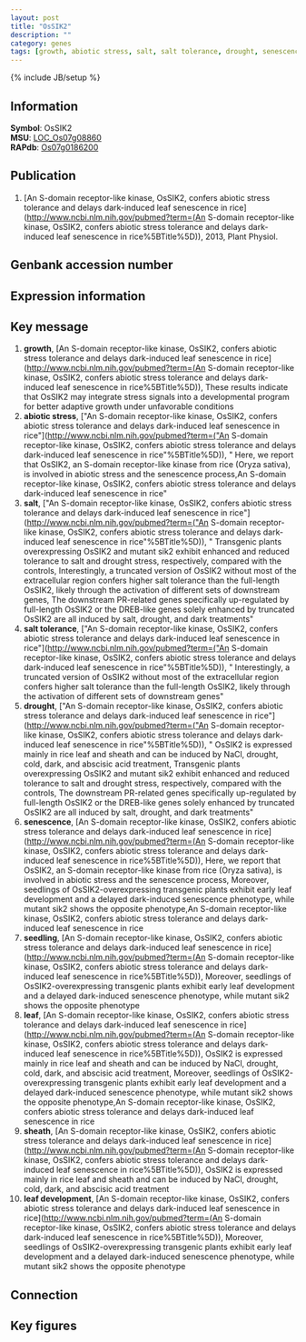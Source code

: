 ```yaml
---
layout: post
title: "OsSIK2"
description: ""
category: genes
tags: [growth, abiotic stress, salt, salt tolerance, drought, senescence, seedling, leaf, sheath, leaf development, Gene]
---
```

{% include JB/setup %}

## Information
__Symbol__: OsSIK2  
__MSU__: [LOC_Os07g08860](http://rice.plantbiology.msu.edu/cgi-bin/ORF_infopage.cgi?orf=LOC_Os07g08860)  
__RAPdb__: [Os07g0186200](http://rapdb.dna.affrc.go.jp/viewer/gbrowse_details/irgsp1?name=Os07g0186200)  

## Publication
1. [An S-domain receptor-like kinase, OsSIK2, confers abiotic stress tolerance and delays dark-induced leaf senescence in rice](http://www.ncbi.nlm.nih.gov/pubmed?term=(An S-domain receptor-like kinase, OsSIK2, confers abiotic stress tolerance and delays dark-induced leaf senescence in rice%5BTitle%5D)), 2013, Plant Physiol.

## Genbank accession number

## Expression information

## Key message
1. __growth__, [An S-domain receptor-like kinase, OsSIK2, confers abiotic stress tolerance and delays dark-induced leaf senescence in rice](http://www.ncbi.nlm.nih.gov/pubmed?term=(An S-domain receptor-like kinase, OsSIK2, confers abiotic stress tolerance and delays dark-induced leaf senescence in rice%5BTitle%5D)),  These results indicate that OsSIK2 may integrate stress signals into a developmental program for better adaptive growth under unfavorable conditions
2. __abiotic stress__, ["An S-domain receptor-like kinase, OsSIK2, confers abiotic stress tolerance and delays dark-induced leaf senescence in rice"](http://www.ncbi.nlm.nih.gov/pubmed?term=("An S-domain receptor-like kinase, OsSIK2, confers abiotic stress tolerance and delays dark-induced leaf senescence in rice"%5BTitle%5D)), " Here, we report that OsSIK2, an S-domain receptor-like kinase from rice (Oryza sativa), is involved in abiotic stress and the senescence process,An S-domain receptor-like kinase, OsSIK2, confers abiotic stress tolerance and delays dark-induced leaf senescence in rice"
3. __salt__, ["An S-domain receptor-like kinase, OsSIK2, confers abiotic stress tolerance and delays dark-induced leaf senescence in rice"](http://www.ncbi.nlm.nih.gov/pubmed?term=("An S-domain receptor-like kinase, OsSIK2, confers abiotic stress tolerance and delays dark-induced leaf senescence in rice"%5BTitle%5D)), " Transgenic plants overexpressing OsSIK2 and mutant sik2 exhibit enhanced and reduced tolerance to salt and drought stress, respectively, compared with the controls, Interestingly, a truncated version of OsSIK2 without most of the extracellular region confers higher salt tolerance than the full-length OsSIK2, likely through the activation of different sets of downstream genes, The downstream PR-related genes specifically up-regulated by full-length OsSIK2 or the DREB-like genes solely enhanced by truncated OsSIK2 are all induced by salt, drought, and dark treatments"
4. __salt tolerance__, ["An S-domain receptor-like kinase, OsSIK2, confers abiotic stress tolerance and delays dark-induced leaf senescence in rice"](http://www.ncbi.nlm.nih.gov/pubmed?term=("An S-domain receptor-like kinase, OsSIK2, confers abiotic stress tolerance and delays dark-induced leaf senescence in rice"%5BTitle%5D)), " Interestingly, a truncated version of OsSIK2 without most of the extracellular region confers higher salt tolerance than the full-length OsSIK2, likely through the activation of different sets of downstream genes"
5. __drought__, ["An S-domain receptor-like kinase, OsSIK2, confers abiotic stress tolerance and delays dark-induced leaf senescence in rice"](http://www.ncbi.nlm.nih.gov/pubmed?term=("An S-domain receptor-like kinase, OsSIK2, confers abiotic stress tolerance and delays dark-induced leaf senescence in rice"%5BTitle%5D)), " OsSIK2 is expressed mainly in rice leaf and sheath and can be induced by NaCl, drought, cold, dark, and abscisic acid treatment, Transgenic plants overexpressing OsSIK2 and mutant sik2 exhibit enhanced and reduced tolerance to salt and drought stress, respectively, compared with the controls, The downstream PR-related genes specifically up-regulated by full-length OsSIK2 or the DREB-like genes solely enhanced by truncated OsSIK2 are all induced by salt, drought, and dark treatments"
6. __senescence__, [An S-domain receptor-like kinase, OsSIK2, confers abiotic stress tolerance and delays dark-induced leaf senescence in rice](http://www.ncbi.nlm.nih.gov/pubmed?term=(An S-domain receptor-like kinase, OsSIK2, confers abiotic stress tolerance and delays dark-induced leaf senescence in rice%5BTitle%5D)),  Here, we report that OsSIK2, an S-domain receptor-like kinase from rice (Oryza sativa), is involved in abiotic stress and the senescence process, Moreover, seedlings of OsSIK2-overexpressing transgenic plants exhibit early leaf development and a delayed dark-induced senescence phenotype, while mutant sik2 shows the opposite phenotype,An S-domain receptor-like kinase, OsSIK2, confers abiotic stress tolerance and delays dark-induced leaf senescence in rice
7. __seedling__, [An S-domain receptor-like kinase, OsSIK2, confers abiotic stress tolerance and delays dark-induced leaf senescence in rice](http://www.ncbi.nlm.nih.gov/pubmed?term=(An S-domain receptor-like kinase, OsSIK2, confers abiotic stress tolerance and delays dark-induced leaf senescence in rice%5BTitle%5D)),  Moreover, seedlings of OsSIK2-overexpressing transgenic plants exhibit early leaf development and a delayed dark-induced senescence phenotype, while mutant sik2 shows the opposite phenotype
8. __leaf__, [An S-domain receptor-like kinase, OsSIK2, confers abiotic stress tolerance and delays dark-induced leaf senescence in rice](http://www.ncbi.nlm.nih.gov/pubmed?term=(An S-domain receptor-like kinase, OsSIK2, confers abiotic stress tolerance and delays dark-induced leaf senescence in rice%5BTitle%5D)),  OsSIK2 is expressed mainly in rice leaf and sheath and can be induced by NaCl, drought, cold, dark, and abscisic acid treatment, Moreover, seedlings of OsSIK2-overexpressing transgenic plants exhibit early leaf development and a delayed dark-induced senescence phenotype, while mutant sik2 shows the opposite phenotype,An S-domain receptor-like kinase, OsSIK2, confers abiotic stress tolerance and delays dark-induced leaf senescence in rice
9. __sheath__, [An S-domain receptor-like kinase, OsSIK2, confers abiotic stress tolerance and delays dark-induced leaf senescence in rice](http://www.ncbi.nlm.nih.gov/pubmed?term=(An S-domain receptor-like kinase, OsSIK2, confers abiotic stress tolerance and delays dark-induced leaf senescence in rice%5BTitle%5D)),  OsSIK2 is expressed mainly in rice leaf and sheath and can be induced by NaCl, drought, cold, dark, and abscisic acid treatment
10. __leaf development__, [An S-domain receptor-like kinase, OsSIK2, confers abiotic stress tolerance and delays dark-induced leaf senescence in rice](http://www.ncbi.nlm.nih.gov/pubmed?term=(An S-domain receptor-like kinase, OsSIK2, confers abiotic stress tolerance and delays dark-induced leaf senescence in rice%5BTitle%5D)),  Moreover, seedlings of OsSIK2-overexpressing transgenic plants exhibit early leaf development and a delayed dark-induced senescence phenotype, while mutant sik2 shows the opposite phenotype

## Connection

## Key figures


